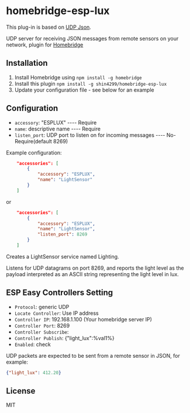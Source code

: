 # homebridge-esp-lux
This plug-in is based on [UDP Json](https://github.com/rxseger/homebridge-udp-json).

UDP server for receiving JSON messages from remote sensors on your network,
plugin for [Homebridge](https://github.com/nfarina/homebridge)

## Installation
1.	Install Homebridge using `npm install -g homebridge`
2.	Install this plugin `npm install -g shin4299/homebridge-esp-lux`
3.	Update your configuration file - see below for an example

## Configuration
* `accessory`: "ESPLUX"  ---- Require
* `name`: descriptive name  ---- Require
* `listen_port`: UDP port to listen on for incoming messages   ---- No-Require(default 8269)

Example configuration:
```json
    "accessories": [
        {
            "accessory": "ESPLUX",
            "name": "LightSensor"
        }
    ]
```
or

```json
    "accessories": [
        {
            "accessory": "ESPLUX",
            "name": "LightSensor",
            "listen_port": 8269
        }
    ]
```

Creates a LightSensor service named Lighting.

Listens for UDP datagrams on port 8269, and reports the light level as the
payload interpreted as an ASCII string representing the light level in lux.


## ESP Easy Controllers Setting
* `Protocol`: generic UDP
* `Locate Controller`: Use IP address
* `Controller IP`: 192.168.1.100 (Your homebridge server IP)
* `Controller Port`: 8269
* `Controller Subscribe`: 
* `Controller Publish`:	{"light_lux":%val1%}
* `Enabled`: check

UDP packets are expected to be sent from a remote sensor in JSON, for example:

```json
{"light_lux": 412.20}
```


## License

MIT
